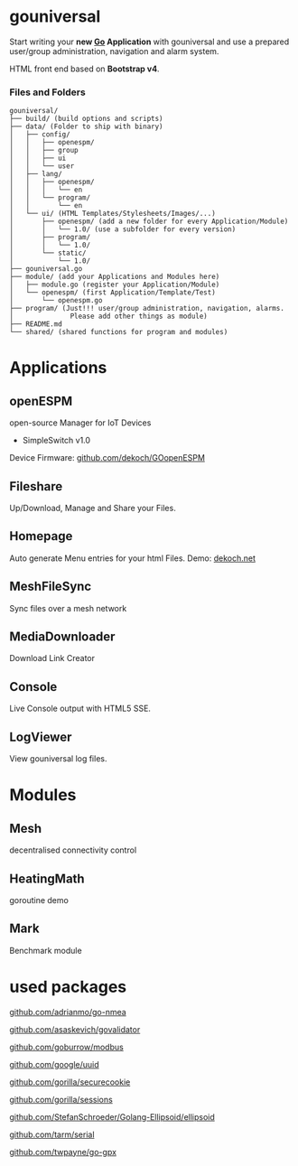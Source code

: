 
# gouniversal
Start writing your **new [Go](https://golang.org) Application** with gouniversal
and use a prepared user/group administration, navigation and alarm system.

HTML front end based on **Bootstrap v4**.

### Files and Folders
```
gouniversal/
├── build/ (build options and scripts)
├── data/ (Folder to ship with binary)
│   ├── config/
│   │   ├── openespm/
│   │   ├── group
│   │   ├── ui
│   │   └── user
│   ├── lang/
│   │   ├── openespm/
│   │   │   └── en
│   │   └── program/
│   │       └── en
│   └── ui/ (HTML Templates/Stylesheets/Images/...)
│       ├── openespm/ (add a new folder for every Application/Module)
│       │   └── 1.0/ (use a subfolder for every version)
│       ├── program/
│       │   └── 1.0/
│       └── static/
│           └── 1.0/
├── gouniversal.go
├── module/ (add your Applications and Modules here)
│   ├── module.go (register your Application/Module)
│   └── openespm/ (first Application/Template/Test)
│       └── openespm.go
├── program/ (Just!!! user/group administration, navigation, alarms.
│              Please add other things as module)
├── README.md
└── shared/ (shared functions for program and modules)
```
# Applications
## openESPM
open-source Manager for IoT Devices
 - SimpleSwitch v1.0

Device Firmware: [github.com/dekoch/GOopenESPM](https://github.com/dekoch/GOopenESPM)

## Fileshare
Up/Download, Manage and Share your Files.

## Homepage
Auto generate Menu entries for your html Files.
Demo: [dekoch.net](https://dekoch.net)

## MeshFileSync
Sync files over a mesh network

## MediaDownloader
Download Link Creator

## Console
Live Console output with HTML5 SSE.

## LogViewer
View gouniversal log files.

# Modules
## Mesh
decentralised connectivity control

## HeatingMath
goroutine demo

## Mark
Benchmark module

# used packages

[github.com/adrianmo/go-nmea](https://github.com/adrianmo/go-nmea)

[github.com/asaskevich/govalidator](https://github.com/asaskevich/govalidator)

[github.com/goburrow/modbus](https://github.com/goburrow/modbus)

[github.com/google/uuid](https://github.com/google/uuid)

[github.com/gorilla/securecookie](https://github.com/gorilla/securecookie)

[github.com/gorilla/sessions](https://github.com/gorilla/sessions)

[github.com/StefanSchroeder/Golang-Ellipsoid/ellipsoid](https://github.com/StefanSchroeder/Golang-Ellipsoid/ellipsoid)

[github.com/tarm/serial](https://github.com/tarm/serial)

[github.com/twpayne/go-gpx](https://github.com/twpayne/go-gpx)